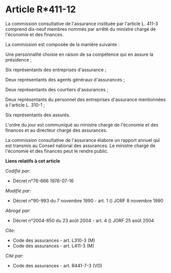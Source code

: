 # Article R*411-12

La commission consultative de l'assurance instituée par l'article L. 411-3 comprend dix-neuf membres nommés par arrêté du
ministre chargé de l'économie et des finances.

La commission est composée de la manière suivante :

Une personnalité choisie en raison de sa compétence qui en assure la présidence ;

Six représentants des entreprises d'assurance ;

Deux représentants des agents généraux d'assurances ;

Deux représentants des courtiers d'assurances ;

Deux représentants du personnel des entreprises d'assurance mentionnées à l'article L. 310-1 ;

Six représentants des assurés.

L'ordre du jour est communiqué au ministre chargé de l'économie et des finances et au directeur chargé des assurances.

La commission consultative de l'assurance élabore un rapport annuel qui est transmis au Conseil national des assurances. Le
ministre chargé de l'économie et des finances peut le rendre public.

**Liens relatifs à cet article**

_Codifié par_:

  - Décret n°76-666 1976-07-16

_Modifié par_:

  - Décret n°90-993 du 7 novembre 1990 - art. 1 () JORF 8 novembre 1990

_Abrogé par_:

  - Décret n°2004-850 du 23 août 2004 - art. 4 () JORF 25 août 2004

_Cite_:

  - Code des assurances - art. L310-3 (M)
  - Code des assurances - art. L411-3 (M)

_Cité par_:

  - Code des assurances - art. R441-7-3 (VD)
